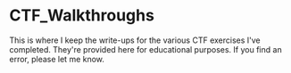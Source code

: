 # CTF_Walkthroughs

This is where I keep the write-ups for the various CTF exercises I've completed.  They're provided here for educational purposes.  If you find an error, please let me know.
